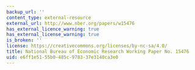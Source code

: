 ```yaml
---
backup_url: ''
content_type: external-resource
external_url: http://www.nber.org/papers/w15476
has_external_licence_warning: true
has_external_license_warning: true
is_broken: ''
license: https://creativecommons.org/licenses/by-nc-sa/4.0/
title: National Bureau of Economic Research Working Paper No. 15476
uid: e6ff1e51-55b0-485c-9783-37e3140ca3e0
---
```

